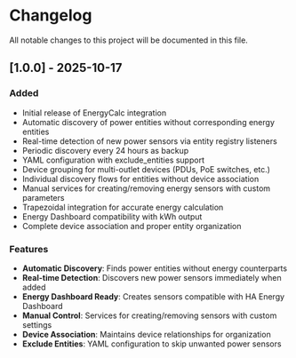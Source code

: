 # Changelog

All notable changes to this project will be documented in this file.

## [1.0.0] - 2025-10-17

### Added
- Initial release of EnergyCalc integration
- Automatic discovery of power entities without corresponding energy entities
- Real-time detection of new power sensors via entity registry listeners
- Periodic discovery every 24 hours as backup
- YAML configuration with exclude_entities support
- Device grouping for multi-outlet devices (PDUs, PoE switches, etc.)
- Individual discovery flows for entities without device association
- Manual services for creating/removing energy sensors with custom parameters
- Trapezoidal integration for accurate energy calculation
- Energy Dashboard compatibility with kWh output
- Complete device association and proper entity organization

### Features
- **Automatic Discovery**: Finds power entities without energy counterparts
- **Real-time Detection**: Discovers new power sensors immediately when added
- **Energy Dashboard Ready**: Creates sensors compatible with HA Energy Dashboard  
- **Manual Control**: Services for creating/removing sensors with custom settings
- **Device Association**: Maintains device relationships for organization
- **Exclude Entities**: YAML configuration to skip unwanted power sensors